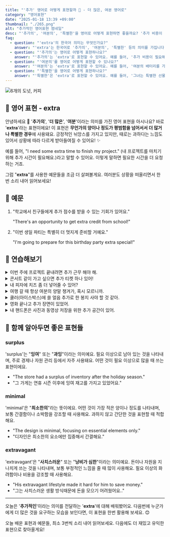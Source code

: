 ```yaml
---
title: "'추가' 영어로 어떻게 표현할까 🔼 - 더 많은, 여분 영어로"
category: "영어표현"
date: "2025-01-18 13:39 +09:00"
thumbnail: "./265.png"
alt: "추가적인 영어표현 썸네일"
desc: "'추가의', '여분의', '특별한'을 영어로 어떻게 표현하면 좋을까요? '추가 비용이 필요해요.', '여분의 배터리를 가져왔어요.', '그녀는 특별한 선물을 준비했어요.' 등을 영어로 표현하는 법을 배워봅시다. 다양한 예문을 통해서 연습하고 본인의 표현으로 만들어 보세요."
faq:
  - question: "'extra'의 한국어 의미는 무엇인가요?"
    answer: "'extra'는 한국어로 '추가의', '여분의', '특별한' 등의 의미를 가집니다."
  - question: "'추가의'는 영어로 어떻게 표현하나요?"
    answer: "'추가의'는 'extra'로 표현할 수 있어요. 예를 들어, '추가 비용이 필요해요'는 'You need to pay an extra fee'로 말할 수 있어요."
  - question: "'여분의'를 영어로 어떻게 표현할 수 있나요?"
    answer: "'여분의'는 'extra'로 표현할 수 있어요. 예를 들어, '여분의 배터리를 가져왔어요'는 'I brought an extra battery'로 말할 수 있어요."
  - question: "'특별한'을 영어로 어떻게 표현하나요?"
    answer: "'특별한'은 'extra'로 표현할 수 있어요. 예를 들어, '그녀는 특별한 선물을 준비했어요'는 'She prepared an extra special gift'로 말할 수 있어요."
---
```


![6개의 도넛, 커피](./265-1.jpg)

## 🌟 영어 표현 - extra

안녕하세요 👋 '**추가의**', '**더 많은**', '**여분**'이라는 의미를 가진 영어 표현을 아시나요? 바로 '**extra**'라는 표현이에요! 이 표현은 **무언가의 양이나 정도가 평범함을 넘어서서 더 많거나 특별한 경우**에 사용돼요. 긍정적인 뉘앙스를 가지고 있지만, 때로는 과하다는 느낌도 있어서 상황에 따라 다르게 받아들여질 수 있어요! ✨

예를 들어, "I need some extra time to finish my project." (내 프로젝트를 마치기 위해 추가 시간이 필요해요.)라고 말할 수 있어요. 이렇게 말하면 필요한 시간을 더 요청하는 거죠.

그럼 "**extra**"를 사용한 예문들을 조금 더 살펴볼게요. 여러분도 상황을 떠올리면서 한 번 소리 내어 읽어보세요!

## 📖 예문

1. "학교에서 친구들에게 추가 점수를 받을 수 있는 기회가 있어요."

   "There's an opportunity to get extra credit from school!"

2. "이번 생일 파티는 특별히 더 멋지게 준비할 거예요."

   "I'm going to prepare for this birthday party extra special!"

## 💬 연습해보기

<details>
<summary>이번 주에 프로젝트 끝내려면 추가 근무 해야 해.</summary>
<span>I need to put in extra hours at work this week to <a href="/blog/in-english/295.finish/">finish</a> the project.</span>
</details>

<details>
<summary>콘서트 같이 가고 싶으면 추가 티켓 하나 있어!</summary>
<span>We got an extra ticket if you wanna join us for the concert.</span>
</details>

<details>
<summary>내 피자에 치즈 좀 더 넣어줄 수 있어?</summary>
<span>Can you throw in some extra cheese on my pizza?</span>
</details>

<details>
<summary>여행 갈 때 항상 여분의 양말 챙겨가, 혹시 모르니까.</summary>
<span>I always pack extra socks when I travel, <a href="/blog/in-english/253.in-case/">just in case</a>.</span>
</details>

<details>
<summary>쿨러(아이스박스)에 쓸 얼음 추가로 한 봉지 사야 할 것 같아.</summary>
<span>We should buy an extra bag of ice for the cooler.</span>
</details>

<details>
<summary>영화 끝나고 추가 장면이 있었어.</summary>
<span>The movie had an extra scene after the credits.</span>
</details>

<details>
<summary>내 핸드폰은 사진과 동영상 저장을 위한 추가 공간이 있어.</summary>
<span>My phone has extra storage for photos and videos.</span>
</details>

## 🤝 함께 알아두면 좋은 표현들

### surplus

'surplus'는 "**잉여**" 또는 "**과잉**"이라는 의미예요. 필요 이상으로 남아 있는 것을 나타내며, 주로 경제나 자원 관리 등에서 자주 사용돼요. 어떤 것이 필요 이상으로 많을 때 쓰는 표현이에요.

- "The store had a surplus of inventory after the holiday season."
- "그 가게는 연휴 시즌 이후에 잉여 재고를 가지고 있었어요."

### minimal

'minimal'은 "**최소한의**"라는 뜻이에요. 어떤 것이 가장 적은 양이나 정도를 나타내며, 보통 간결함이나 소박함을 강조할 때 사용해요. 과하지 않고 간단한 것을 표현할 때 적합해요.

- "The design is minimal, focusing on essential elements only."
- "디자인은 최소한의 요소에만 집중해서 간결해요."

### extravagant

'extravagant'은 "**사치스러운**" 또는 "**낭비가 심한**"이라는 의미예요. 돈이나 자원을 지나치게 쓰는 것을 나타내며, 보통 부정적인 느낌을 줄 때 많이 사용해요. 필요 이상의 화려함이나 비용을 강조할 때 사용해요.

- "His extravagant lifestyle made it hard for him to save money."
- "그는 사치스러운 생활 방식때문에 돈을 모으기 어려웠어요.."

---

오늘은 '**추가적인**'이라는 의미를 전달하는 '**extra**'에 대해 배워봤어요. 다음번에 누군가에게 더 많은 것을 요구하는 모습을 보인다면, 이 표현을 한번 활용해 보세요. 😊

오늘 배운 표현과 예문들, 최소 3번씩 소리 내어 읽어보세요. 다음에도 더 재밌고 유익한 표현으로 찾아올게요!
